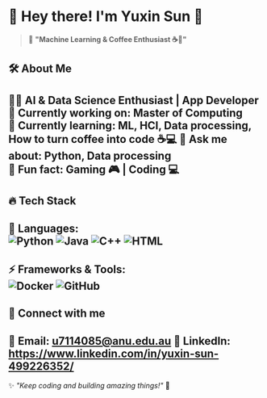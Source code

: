 # 🚀 Hey there! I'm Yuxin Sun 👋  

> 🧠 **"Machine Learning & Coffee Enthusiast ☕🤖"**  

## 🛠 About Me  
👨‍💻 **AI & Data Science Enthusiast | App Developer**  
🔭 **Currently working on:** Master of Computing  
🌱 **Currently learning:** ML, HCI, Data processing, How to turn coffee into code ☕💻
💬 **Ask me about:** Python, Data processing  
🎨 **Fun fact:** Gaming 🎮 | Coding 💻
---

## 🔥 Tech Stack  
🚀 **Languages:**  
![Python](https://img.shields.io/badge/Python-3776AB?style=for-the-badge&logo=python&logoColor=white)
![Java](https://img.shields.io/badge/Java-007396?style=for-the-badge&logo=java&logoColor=white)
![C++](https://img.shields.io/badge/C++-00599C?style=for-the-badge&logo=cplusplus&logoColor=white)
![HTML](https://img.shields.io/badge/HTML5-E34F26?style=for-the-badge&logo=html5&logoColor=white)
---

⚡ **Frameworks & Tools:**  
![Docker](https://img.shields.io/badge/Docker-2496ED?style=for-the-badge&logo=docker&logoColor=white)
![GitHub](https://img.shields.io/badge/GitHub-181717?style=for-the-badge&logo=github&logoColor=white)
---

## 🤝 Connect with me  
📧 **Email:** u7114085@anu.edu.au
💼 **LinkedIn:** https://www.linkedin.com/in/yuxin-sun-499226352/
---

✨ _"Keep coding and building amazing things!"_ 🚀  
